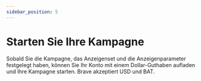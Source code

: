 ```yaml
---
sidebar_position: 5
---
```


# Starten Sie Ihre Kampagne

Sobald Sie die Kampagne, das Anzeigenset und die Anzeigenparameter festgelegt haben, können Sie Ihr Konto mit einem Dollar-Guthaben aufladen und Ihre Kampagne starten. Brave akzeptiert USD und BAT.
